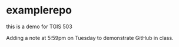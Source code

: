 # examplerepo
this is a demo for TGIS 503

Adding a note at 5:59pm on Tuesday to demonstrate GitHub in class.
